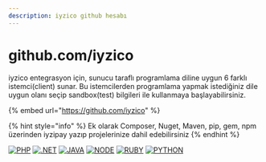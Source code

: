 ```yaml
---
description: iyzico github hesabı
---
```


# github.com/iyzico

iyzico entegrasyon için, sunucu taraflı programlama diline uygun 6 farklı istemci\(client\) sunar. Bu istemcilerden programlama yapmak istediğiniz dile uygun olanı seçip sandbox\(test\) bilgileri ile kullanmaya başlayabilirsiniz.

{% embed url="https://github.com/iyzico" %}

{% hint style="info" %}
Ek olarak Composer, Nuget, Maven, pip, gem, npm üzerinden iyzipay yazıp projelerinize dahil edebilirsiniz
{% endhint %}

[![PHP](https://dev.iyzipay.com/user/pages/01.baslarken/01_php.png)](https://github.com/iyzico/iyzipay-php/releases/latest) [![.NET](https://dev.iyzipay.com/user/pages/01.baslarken/02_.net.png)](https://github.com/iyzico/iyzipay-dotnet/releases/latest) [![JAVA](https://dev.iyzipay.com/user/pages/01.baslarken/05_java.png)](https://github.com/iyzico/iyzipay-java/releases/latest) [![NODE](https://dev.iyzipay.com/user/pages/01.baslarken/06_node.png)](https://github.com/iyzico/iyzipay-node/releases/latest) [![RUBY](https://dev.iyzipay.com/user/pages/01.baslarken/04_ruby.png)](https://github.com/iyzico/iyzipay-ruby/releases/latest) [![PYTHON](https://dev.iyzipay.com/user/pages/01.baslarken/03_pyton.png)](https://github.com/iyzico/iyzipay-python/releases/latest)  


